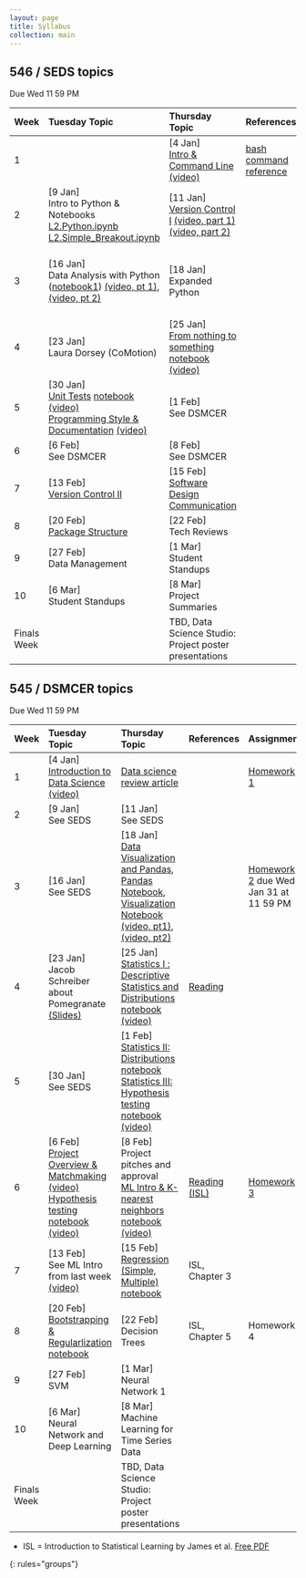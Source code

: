 ```yaml
---
layout: page
title: Syllabus
collection: main
---
```


## 546 / SEDS topics
Due Wed 11 59 PM   


| Week  | Tuesday Topic | Thursday Topic | References | Assignment |
|:------------|:-------------|:----------------|:-------------------|:-------------|
|1| | [4 Jan] <br>[Intro & Command Line](https://github.com/UWDIRECT/UWDIRECT.github.io/blob/master/Wi18_content/SEDS/L1.Intro_Command_Line.pptx?raw=true) [(video)](https://uw.hosted.panopto.com/Panopto/Pages/Viewer.aspx?id=012e38eb-2601-4d51-b338-a85e0172fb98) | [bash command reference](https://github.com/UWDIRECT/UWDIRECT.github.io/raw/master/Wi18_content/SEDS/CSE%20390%20Bash%20Command%20Reference.pdf) | |
|2| [9 Jan] <br> Intro to Python & Notebooks<br>[L2.Python.ipynb](https://raw.githubusercontent.com/UWDIRECT/UWDIRECT.github.io/master/Wi18_content/SEDS/L2.Python.ipynb)<br>[L2.Simple_Breakout.ipynb](https://raw.githubusercontent.com/UWDIRECT/UWDIRECT.github.io/master/Wi18_content/SEDS/L2.Simple_Breakout.ipynb) | [11 Jan] <br> [Version Control I](https://github.com/UWDIRECT/UWDIRECT.github.io/blob/master/Wi18_content/SEDS/L3.Version_Control_p2.pptx?raw=true) [(video, part 1)](https://uw.hosted.panopto.com/Panopto/Pages/Viewer.aspx?id=32ca4b50-7ac0-45c5-8148-a865014267f4) [(video, part 2)](https://uw.hosted.panopto.com/Panopto/Pages/Viewer.aspx?id=8d926a52-95f5-499f-bce4-a865017340af) | | 
|3| [16 Jan] <br> Data Analysis with Python ([notebook1](https://raw.githubusercontent.com/UWDIRECT/UWDIRECT.github.io/master/Wi18_content/SEDS/L4.Procedural_Python.ipynb)) [(video, pt 1)](https://uw.hosted.panopto.com/Panopto/Pages/Viewer.aspx?id=5a8606e1-f19f-4856-8bc3-a86a0142b91a), [(video, pt 2)](https://uw.hosted.panopto.com/Panopto/Pages/Viewer.aspx?id=36370308-22c1-46d4-ada0-a86a01737839) | [18 Jan] <br> Expanded Python | |  [Homework 1](https://classroom.github.com/a/Rd35Sn1m), [Homework 2](https://classroom.github.com/a/CQbe6UhF) due Thu Jan 25 11 59 pm|
|4| [23 Jan] <br> Laura Dorsey (CoMotion) | [25 Jan] <br> [From nothing to something](https://github.com/UWDIRECT/UWDIRECT.github.io/blob/master/Wi18_content/SEDS/L6.NothingToSomething.pptx?raw=true) <br> [notebook](https://raw.githubusercontent.com/UWDIRECT/UWDIRECT.github.io/master/Wi18_content/SEDS/L6.NothingToSomething.ipynb) [(video)](https://uw.hosted.panopto.com/Panopto/Pages/Viewer.aspx?id=953ee19b-112b-490b-86cb-a8730174370d) | |
|5| [30 Jan] <br> [Unit Tests](https://github.com/UWDIRECT/UWDIRECT.github.io/blob/master/Wi18_content/SEDS/L7.Testing.pptx?raw=true) [notebook](https://github.com/UWDIRECT/UWDIRECT.github.io/blob/master/Wi18_content/SEDS/L7.Testing.ipynb) [(video)](https://uw.hosted.panopto.com/Panopto/Pages/Viewer.aspx?id=686cc5f8-cf55-467a-b6cf-a8780142261d) <br> [Programming Style &  Documentation](https://github.com/UWDIRECT/UWDIRECT.github.io/blob/master/Wi18_content/SEDS/L8.Style_and_Documentation.pptx?raw=true) [(video)](https://uw.hosted.panopto.com/Panopto/Pages/Viewer.aspx?id=23bb8b04-7573-4914-864e-a87801730ce2) | [1 Feb] <br> See DSMCER |  | [Homework 3](https://classroom.github.com/a/ubFUBd-5) | 
|6| [6 Feb] <br> See DSMCER  | [8 Feb] <br> See DSMCER |  |
|7| [13 Feb] <br> [Version Control II](https://github.com/UWDIRECT/UWDIRECT.github.io/blob/master/Wi18_content/SEDS/L9.Version_Control_p2.pptx?raw=true) | [15 Feb] <br> [Software Design](https://github.com/UWDIRECT/UWDIRECT.github.io/blob/master/Wi18_content/SEDS/L10.Software_Design.pptx?raw=true) <br>[Communication](https://github.com/UWDIRECT/UWDIRECT.github.io/blob/master/Wi18_content/SEDS/L10.Communication.pptx?raw=true)| | [Homework 4](https://classroom.github.com/a/OGzTI_r_)|
|8| [20 Feb] <br> [Package Structure](https://github.com/UWDIRECT/UWDIRECT.github.io/raw/master/Wi18_content/SEDS/L11.Project_Structure.pdf) <br> | [22 Feb] <br> Tech Reviews | | [Homework 5](https://github.com/UWDIRECT/UWDIRECT.github.io/blob/master/Wi18_content/SEDS/SEDS-HW5/SEDS_HW5.md) |
|9| [27 Feb] <br> Data Management | [1 Mar] <br> Student Standups | |
|10| [6 Mar] <br> Student Standups | [8 Mar] <br> Project Summaries | |
|Finals Week| | TBD, Data Science Studio:<br>Project poster presentations | | |

## 545 / DSMCER topics  
Due Wed 11 59 PM  

| Week  | Tuesday Topic | Thursday Topic | References | Assignment |
|:------------|:-------------|:----------------|:-------------------|:-------------|
|1| [4 Jan] <br> [Introduction to Data Science](https://github.com/UWDIRECT/UWDIRECT.github.io/raw/master/Wi18_content/DSMCER/L1_Intro_to_Data_Science.pdf) [(video)](https://uw.hosted.panopto.com/Panopto/Pages/Viewer.aspx?id=a7ff398a-5540-4288-b0d0-a85e01421b3a) | [Data science review article](http://onlinelibrary.wiley.com/doi/10.1002/aic.15192/full) | | [Homework 1](https://classroom.github.com/a/8vkcoV8e) |
|2| [9 Jan] <br> See SEDS | [11 Jan] <br> See SEDS |  |  
|3| [16 Jan] <br> See SEDS | [18 Jan] <br> [Data Visualization and Pandas](https://github.com/UWDIRECT/UWDIRECT.github.io/blob/master/Wi18_content/DSMCER/L5.Visualization.pptx?raw=true), [Pandas Notebook](https://github.com/UWDIRECT/UWDIRECT.github.io/raw/master/Wi18_content/DSMCER/L4.Pandas.ipynb), [Visualization Notebook](https://github.com/UWDIRECT/UWDIRECT.github.io/raw/master/Wi18_content/DSMCER/L5.Visualization.ipynb) [(video, pt1)](https://uw.hosted.panopto.com/Panopto/Pages/Viewer.aspx?id=eb3d3d26-e17e-4ff5-b146-a86c01409360), [(video, pt2)](https://uw.hosted.panopto.com/Panopto/Pages/Viewer.aspx?id=1efe3ae0-a067-4dfe-bc31-a86c01742b3b)  |  | [Homework 2](https://classroom.github.com/a/bZoozAaF) due Wed Jan 31 at 11 59 PM | 
|4| [23 Jan] <br> Jacob Schreiber about Pomegranate [(Slides)](https://github.com/jmschrei/pomegranate/blob/master/slides/pomegranate%20PyData%20NYC%202017.pdf) | [25 Jan] <br> [Statistics I : Descriptive Statistics and Distributions](https://github.com/UWDIRECT/UWDIRECT.github.io/blob/master/Wi18_content/DSMCER/L6.Descriptive_Statistics.pptx?raw=true) <br>[notebook](https://raw.githubusercontent.com/UWDIRECT/UWDIRECT.github.io/master/Wi18_content/DSMCER/L6.Descriptive_Statistics.ipynb) <br> [(video)](https://uw.hosted.panopto.com/Panopto/Pages/Viewer.aspx?id=210ecc85-09c0-4531-accf-a873014228b2) | [Reading](https://www.nature.com/articles/nmeth.2613) | 
|5| [30 Jan] <br> See SEDS | [1 Feb] <br> [Statistics II: Distributions](https://github.com/UWDIRECT/UWDIRECT.github.io/blob/master/Wi18_content/DSMCER/L7.Distributions.pptx?raw=true)<br>[notebook](https://raw.githubusercontent.com/UWDIRECT/UWDIRECT.github.io/master/Wi18_content/DSMCER/L7.Distributions.ipynb) <br> [Statistics III: Hypothesis testing](https://github.com/UWDIRECT/UWDIRECT.github.io/blob/master/Wi18_content/DSMCER/L8.Hypothesis_testing.pptx?raw=true)<br>[notebook](https://raw.githubusercontent.com/UWDIRECT/UWDIRECT.github.io/master/Wi18_content/DSMCER/L8.Hypothesis_testing.ipynb) [(video)](https://uw.hosted.panopto.com/Panopto/Pages/Viewer.aspx?id=7d0662a2-efe0-4d50-9abe-a87a0141896d)  |
|6| [6 Feb] <br> [Project Overview & Matchmaking](https://github.com/UWDIRECT/UWDIRECT.github.io/blob/master/Wi18_content/Project_Overview.pptx?raw=true) [(video)](https://uw.hosted.panopto.com/Panopto/Pages/Viewer.aspx?id=bc5117e9-cb16-4ee7-9171-a87f01423fac)<br>[Hypothesis testing](https://github.com/UWDIRECT/UWDIRECT.github.io/blob/master/Wi18_content/DSMCER/L8.Hypothesis_testing.pptx?raw=true)<br>[notebook](https://raw.githubusercontent.com/UWDIRECT/UWDIRECT.github.io/master/Wi18_content/DSMCER/L8.Hypothesis_testing.ipynb)<br>[(video)](https://uw.hosted.panopto.com/Panopto/Pages/Viewer.aspx?id=d17a0ca9-3325-4476-9ab6-a87f017319ed) | [8 Feb] <br> Project pitches and approval<br>[ML Intro & K-nearest neighbors](https://github.com/UWDIRECT/UWDIRECT.github.io/raw/master/Wi18_content/DSMCER/L9.MLIntro.pptx)<br>[notebook](https://raw.githubusercontent.com/UWDIRECT/UWDIRECT.github.io/master/Wi18_content/DSMCER/L9.MLIntro.ipynb) [(video)](https://uw.hosted.panopto.com/Panopto/Pages/Viewer.aspx?id=ffc9c946-a5a3-4967-b91c-a8810141513e) | [Reading (ISL)](http://www-bcf.usc.edu/%7Egareth/ISL/) | [Homework 3](https://classroom.github.com/a/hvpLYRBj)
|7| [13 Feb] <br> See ML Intro from last week<br/>[(video)](https://uw.hosted.panopto.com/Panopto/Pages/Viewer.aspx?id=b5eb4dc5-ff83-42ac-9aff-a8860141d351) | [15 Feb] <br>[Regression (Simple, Multiple)](https://github.com/UWDIRECT/UWDIRECT.github.io/blob/master/Wi18_content/DSMCER/L10.Regression.pptx?raw=true)<br>[notebook](https://raw.githubusercontent.com/UWDIRECT/UWDIRECT.github.io/master/Wi18_content/DSMCER/L10.Regression.ipynb) | ISL, Chapter 3 | |
|8| [20 Feb] <br> [Bootstrapping & Regularlization](https://github.com/UWDIRECT/UWDIRECT.github.io/blob/master/Wi18_content/DSMCER/L11.SubsetsRegularlization.pptx?raw=true)<br>[notebook](https://raw.githubusercontent.com/UWDIRECT/UWDIRECT.github.io/master/Wi18_content/DSMCER/L11.SubsetsRegularlization.ipynb) | [22 Feb] <br> Decision Trees | ISL, Chapter 5 | Homework 4 |
|9| [27 Feb] <br> SVM | [1 Mar] <br> Neural Network 1 | |
|10| [6 Mar] <br> Neural Network and Deep Learning | [8 Mar] <br> Machine Learning for Time Series Data | |
|Finals Week| | TBD, Data Science Studio:<br>Project poster presentations | | |


* ISL = Introduction to Statistical Learning by James et al. [Free PDF](http://www-bcf.usc.edu/~gareth/ISL/)

{: rules="groups"}

